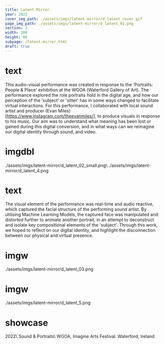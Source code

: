 ```yaml
---
title: Latent Mirror
year: 2022
cover_img_path: ./assets/imgs/latent-mirror/d_latent_cover.gif
page_img_path: ./assets/imgs/latent-mirror/d_latent_01.png
section: 2
width: 200
height: 80
subpage: /latent-mirror.html
draft: true
---
```

# text
This audio-visual performance was created in response to the 'Portraits: People & Place' exhibition at the WGOA (Waterford Gallery of Art). The performance explored the role portraits hold in the digital age, and how our perception of the 'subject' or 'sitter' has in some ways changed to facilitate virtual interactions. For this performance, I collaborated with local sound artist and producer (Evan Miles)[https://www.instagram.com/theevanmiles/], to produce visuals in response to his music. Our aim was to understand what meaning has been lost or gained during this digital conversion, and in what ways can we reimagine our digital identity through sound, and video.
# imgdbl
./assets/imgs/latent-mirror/d_latent_02_small.png\ ./assets/imgs/latent-mirror/d_latent_4.png
# text
The visual element of the performance was real-time and audio reactive, which captured the facial structure of the performing sound artist. By utilising Machine Learning Models, the captured face was manipulated and distorted further to animate another portrait, in an attempt to deconstruct and isolate key compositional elements of the 'subject'. Through this work, we hoped to reflect on our digital identity, and highlight the disconnection between our physical and virtual presence.
# imgw
./assets/imgs/latent-mirror/d_latent_03.png
# imgw
./assets/imgs/latent-mirror/d_latent_5.png
# showcase
2022\ Sound & Portraits\ WGOA, Imagine Arts Festival. Waterford, Ireland